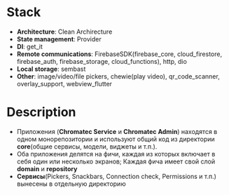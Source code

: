 # Stack
* **Architecture**: Clean Archirecture
* **State management**: Provider
* **DI**: get_it
* **Remote communications**: FirebaseSDK(firebase_core, cloud_firestore, firebase_auth, firebase_storage, cloud_functions), http, dio
* **Local storage**: sembast
* **Other**: image/video/file pickers, chewie(play video), qr_code_scanner, overlay_support, webview_flutter

# Description

* Приложения (**Chromatec Service** и **Chromatec Admin**) находятся в одном монорепозитории и используют общий код из директории **core**(общие сервисы, модели, виджеты и т.п.).
* Оба приложения делятся на фичи, каждая из которых включает в себя один или несколько экранов; Каждая фича имеет свой слой **domain** и **repository**
* **Сервисы**(Pickers, Snackbars, Connection check, Permissions и т.п.) вынесены в отдельную директорию
